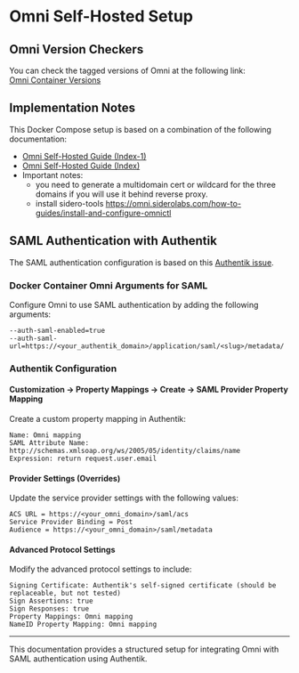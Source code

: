 # Omni Self-Hosted Setup

## Omni Version Checkers
You can check the tagged versions of Omni at the following link:  
[Omni Container Versions](https://github.com/siderolabs/omni/pkgs/container/omni/versions?filters%5Bversion_type%5D=tagged)

## Implementation Notes
This Docker Compose setup is based on a combination of the following documentation:  
- [Omni Self-Hosted Guide (Index-1)](https://omni.siderolabs.com/how-to-guides/self_hosted/index-1)  
- [Omni Self-Hosted Guide (Index)](https://omni.siderolabs.com/how-to-guides/self_hosted/index)  
- Important notes:
  - you need to generate a multidomain cert or wildcard for the three domains if you will use it behind reverse proxy.
  - install sidero-tools https://omni.siderolabs.com/how-to-guides/install-and-configure-omnictl


## SAML Authentication with Authentik
The SAML authentication configuration is based on this [Authentik issue](https://github.com/goauthentik/authentik/issues/9086).

### Docker Container Omni Arguments for SAML
Configure Omni to use SAML authentication by adding the following arguments:

```
--auth-saml-enabled=true
--auth-saml-url=https://<your_authentik_domain>/application/saml/<slug>/metadata/
```

### Authentik Configuration
#### Customization → Property Mappings → Create → SAML Provider Property Mapping
Create a custom property mapping in Authentik:

```
Name: Omni mapping
SAML Attribute Name: http://schemas.xmlsoap.org/ws/2005/05/identity/claims/name
Expression: return request.user.email
```

#### Provider Settings (Overrides)
Update the service provider settings with the following values:

```
ACS URL = https://<your_omni_domain>/saml/acs
Service Provider Binding = Post
Audience = https://<your_omni_domain>/saml/metadata
```

#### Advanced Protocol Settings
Modify the advanced protocol settings to include:

```
Signing Certificate: Authentik's self-signed certificate (should be replaceable, but not tested)
Sign Assertions: true
Sign Responses: true
Property Mappings: Omni mapping
NameID Property Mapping: Omni mapping
```

---

This documentation provides a structured setup for integrating Omni with SAML authentication using Authentik.